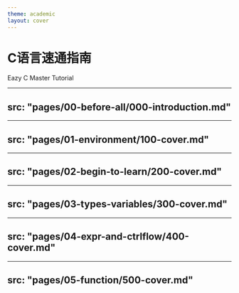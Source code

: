 ```yaml
---
theme: academic
layout: cover
---
```


# C语言速通指南

Eazy C Master Tutorial

---
src: "pages/00-before-all/000-introduction.md"
---

---
src: "pages/01-environment/100-cover.md"
---

---
src: "pages/02-begin-to-learn/200-cover.md"
---

---
src: "pages/03-types-variables/300-cover.md"
---

---
src: "pages/04-expr-and-ctrlflow/400-cover.md"
---

---
src: "pages/05-function/500-cover.md"
---